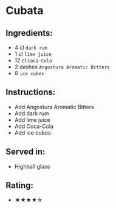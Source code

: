 # Cubata

## Ingredients:
- 4 cl `dark rum`
- 1 cl `lime juice`
- 12 cl `Coca-Cola`
- 2 dashes `Angostura Aromatic Bitters`
- 8 `ice cubes`

## Instructions:
- Add Angostura Aromatic Bitters
- Add dark rum
- Add lime juice
- Add Coca-Cola
- Add ice cubes

## Served in:
- Highball glass

## Rating:
- ★★★★☆